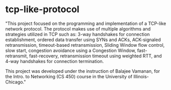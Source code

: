 # tcp-like-protocol

"This project focused on the programming and implementation of a TCP-like network protocol. The protocol makes use of multiple algorithms and strategies utilized in TCP such as: 3-way handshakes for connection establishment, ordered data transfer using SYNs and ACKs, ACK-signaled retransmission, timeout-based retransmission, Sliding Window flow control, slow start, congestion avoidance using a Congestion Window, fast-retransmit, fast-recovery, retransmission timeout using weighted RTT, and 4-way handshakes for connection termination. 

This project was developed under the instruction of Balajee Vamanan, for the Intro. to Networking (CS 450) course in the University of Illinois-Chicago."
